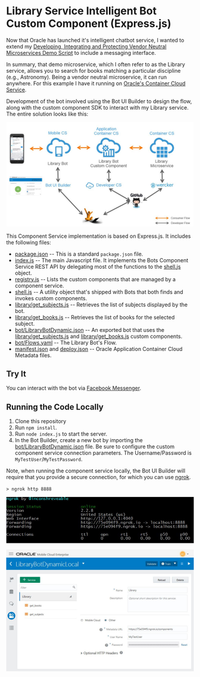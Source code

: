 # Library Service Intelligent Bot Custom Component (Express.js)

Now that Oracle has launched it's intelligent chatbot service, I wanted to extend my [Developing, Integrating and Protecting Vendor Neutral Microservices Demo Script](https://github.com/OracleNATD/vendor-neutral-microservices) to include a messaging interface. 

In summary, that demo microservice, which I often refer to as the Library service, allows you to search for books matching a particular discipline (e.g., Astronomy). Being a vendor neutral microservice, it can run anywhere. For this example I have it running on [Oracle's Container Cloud Service](https://cloud.oracle.com/container-opc).

Development of the bot involved using the Bot UI Builder to design the flow, along with the custom component SDK to interact with my Library service. The entire solution looks like this:

![](images/flow.JPG)

This Component Service implementation is based on Express.js. It includes the following files:

- [package.json](package.json) --  This is a standard `package.json` file.
- [index.js](index.js) --  The main Javascript file. It implements the Bots Component Service REST API by  delegating most of the functions to the [shell.js](shell.js) object.
- [registry.js](registry.js) --  Lists the custom components that are managed by a component service.
- [shell.js](shell.js) --  A utility object that's shipped with Bots that both finds and invokes custom components.
- [library/get_subjects.js](library/get_subjects.js) --  Retrieves the list of subjects displayed by the bot.
- [library/get_books.js](library/get_books.js) --  Retrieves the list of books for the selected subject. 
- [bot/LibraryBotDynamic.json](bot/LibraryBotDynamic.json) --  An exported bot that uses the [library/get_subjects.js](library/get_subjects.js) and [library/get_books.js](library/get_books.js) custom components.
- [bot/Flows.yaml](bot/Flows.yaml) -- The Library Bot's Flow.
- [manifest.json](manifest.json) and [deploy.json](deploy.json) -- Oracle Application Container Cloud Metadata files.

## Try It
You can interact with the bot via [Facebook Messenger](https://www.messenger.com/t/1668328679875036).

## Running the Code Locally
1. Clone this repository
1. Run `npm install`.
1. Run `node index.js` to start the server.
1. In the Bot Builder, create a new bot by importing the [bot/LibraryBotDynamic.json](bot/LibraryBotDynamic.json) file. Be sure to configure the custom component service connection parameters. The Username/Password is `MyTestUser`/`MyTestPassword`.

Note, when running the component service locally, the Bot UI Builder will require that you provide a secure connection, for which you can use [ngrok](https://ngrok.com/).

`> ngrok http 8888`

![](images/ngrok.JPG)

![](images/service_config.JPG)




